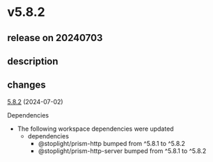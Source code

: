 # v5.8.2

## release on 20240703

## description

## changes

<a href="https://github.com/stoplightio/prism/compare/v5.8.1...v5.8.2">5.8.2</a> (2024-07-02)

Dependencies

* The following workspace dependencies were updated
  * dependencies
    * @stoplight/prism-http bumped from ^5.8.1 to ^5.8.2
    * @stoplight/prism-http-server bumped from ^5.8.1 to ^5.8.2

